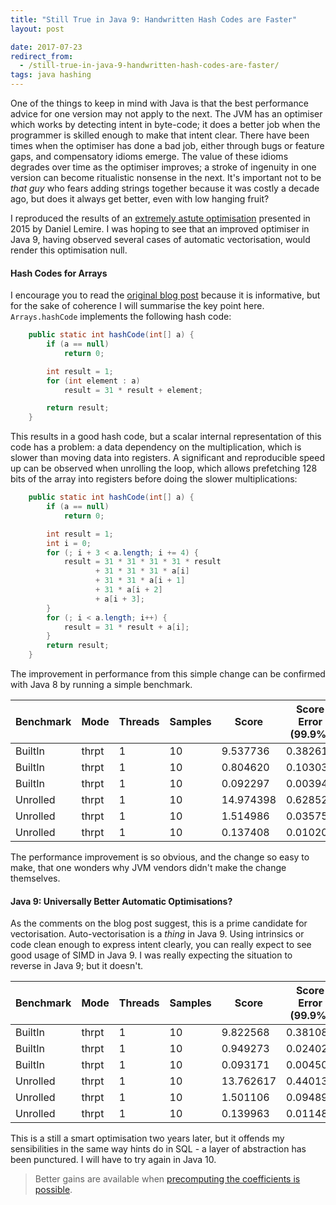 ```yaml
---
title: "Still True in Java 9: Handwritten Hash Codes are Faster"
layout: post

date: 2017-07-23
redirect_from:
  - /still-true-in-java-9-handwritten-hash-codes-are-faster/
tags: java hashing
---
```


One of the things to keep in mind with Java is that the best performance advice for one version may not apply to the next. The JVM has an optimiser which works by detecting intent in byte-code; it does a better job when the programmer is skilled enough to make that intent clear. There have been times when the optimiser has done a bad job, either through bugs or feature gaps, and compensatory idioms emerge. The value of these idioms degrades over time as the optimiser improves; a stroke of ingenuity in one version can become ritualistic nonsense in the next. It's important not to be <em>that guy</em> who fears adding strings together because it was costly a decade ago, but does it always get better, even with low hanging fruit?

I reproduced the results of an [extremely astute optimisation](http://lemire.me/blog/2015/10/22/faster-hashing-without-effort/) presented in 2015 by Daniel Lemire. I was hoping to see that an improved optimiser in Java 9, having observed several cases of automatic vectorisation, would render this optimisation null. 

#### Hash Codes for Arrays

I encourage you to read the [original blog post](http://lemire.me/blog/2015/10/22/faster-hashing-without-effort) because it is informative, but for the sake of coherence I will summarise the key point here. `Arrays.hashCode` implements the following hash code:

```java
    public static int hashCode(int[] a) {
        if (a == null)
            return 0;

        int result = 1;
        for (int element : a)
            result = 31 * result + element;

        return result;
    }
```

This results in a good hash code, but a scalar internal representation of this code has a problem: a data dependency on the multiplication, which is slower than moving data into registers. A significant and reproducible speed up can be observed when unrolling the loop, which allows prefetching 128 bits of the array into registers before doing the slower multiplications:

```java
    public static int hashCode(int[] a) {
        if (a == null)
            return 0;

        int result = 1;
        int i = 0;
        for (; i + 3 < a.length; i += 4) {
            result = 31 * 31 * 31 * 31 * result
                   + 31 * 31 * 31 * a[i]
                   + 31 * 31 * a[i + 1]
                   + 31 * a[i + 2]
                   + a[i + 3];
        }
        for (; i < a.length; i++) {
            result = 31 * result + a[i];
        }
        return result;
    }
```

The improvement in performance from this simple change can be confirmed with Java 8 by running a simple benchmark.

<div class="table-holder" markdown="block">

|Benchmark|Mode|Threads|Samples|Score|Score Error (99.9%)|Unit|Param: size|
|--- |--- |--- |--- |--- |--- |--- |--- |
|BuiltIn|thrpt|1|10|9.537736|0.382617|ops/us|100|
|BuiltIn|thrpt|1|10|0.804620|0.103037|ops/us|1000|
|BuiltIn|thrpt|1|10|0.092297|0.003947|ops/us|10000|
|Unrolled|thrpt|1|10|14.974398|0.628522|ops/us|100|
|Unrolled|thrpt|1|10|1.514986|0.035759|ops/us|1000|
|Unrolled|thrpt|1|10|0.137408|0.010200|ops/us|10000|

</div>

The performance improvement is so obvious, and the change so easy to make, that one wonders why JVM vendors didn't make the change themselves.

#### Java 9: Universally Better Automatic Optimisations?

As the comments on the blog post suggest, this is a prime candidate for vectorisation. Auto-vectorisation is a _thing_ in Java 9. Using intrinsics or code clean enough to express intent clearly, you can really expect to see good usage of SIMD in Java 9. I was really expecting the situation to reverse in Java 9; but it doesn't.

<div class="table-holder" markdown="block">

|Benchmark|Mode|Threads|Samples|Score|Score Error (99.9%)|Unit|Param: size|
|--- |--- |--- |--- |--- |--- |--- |--- |
|BuiltIn|thrpt|1|10|9.822568|0.381087|ops/us|100|
|BuiltIn|thrpt|1|10|0.949273|0.024021|ops/us|1000|
|BuiltIn|thrpt|1|10|0.093171|0.004502|ops/us|10000|
|Unrolled|thrpt|1|10|13.762617|0.440135|ops/us|100|
|Unrolled|thrpt|1|10|1.501106|0.094897|ops/us|1000|
|Unrolled|thrpt|1|10|0.139963|0.011487|ops/us|10000|

</div>

This is a still a smart optimisation two years later, but it offends my sensibilities in the same way hints do in SQL - a layer of abstraction has been punctured. I will have to try again in Java 10.

> Better gains are available when [precomputing the coefficients is possible](https://richardstartin.github.io/posts/explicit-intent-and-even-faster-hash-codes/).
